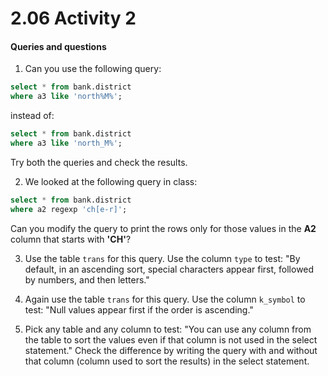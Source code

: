 # 2.06 Activity 2

#### Queries and questions

1. Can you use the following query:

```sql
select * from bank.district
where a3 like 'north%M%';
```

instead of:

```sql
select * from bank.district
where a3 like 'north_M%';
```

Try both the queries and check the results.

2. We looked at the following query in class:

```sql
select * from bank.district
where a2 regexp 'ch[e-r]';
```

Can you modify the query to print the rows only for those values in the **A2** column that starts with **'CH'**?

3. Use the table `trans` for this query. Use the column `type` to test: "By default, in an ascending sort, special characters appear first, followed by numbers, and then letters."

4. Again use the table `trans` for this query. Use the column `k_symbol` to test: "Null values appear first if the order is ascending."

5. Pick any table and any column to test: "You can use any column from the table to sort the values even if that column is not used in the select statement." Check the difference by writing the query with and without that column (column used to sort the results) in the select statement.
